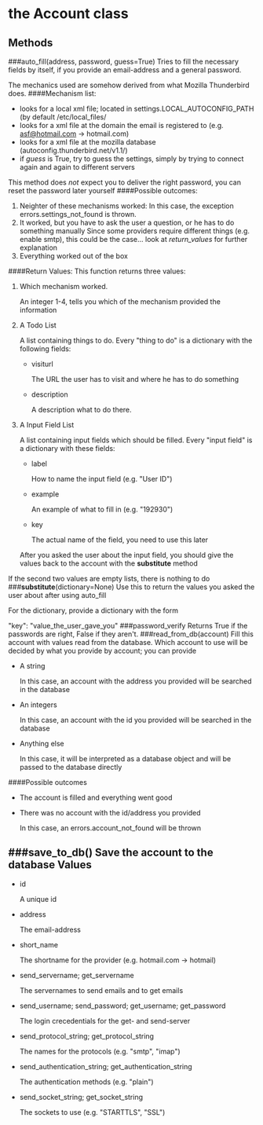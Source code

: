 the Account class
=================

Methods
-------
###auto_fill(address, password, guess=True)
Tries to fill the necessary fields by itself, if you provide an email-address and a general password.

The mechanics used are somehow derived from what Mozilla Thunderbird does.
####Mechanism list:
*    looks for a local xml file; located in settings.LOCAL_AUTOCONFIG_PATH (by default /etc/local_files/
*    looks for a xml file at the domain the email is registered to (e.g. asf@hotmail.com -> hotmail.com)
*    looks for a xml file at the mozilla database (autoconfig.thunderbird.net/v1.1/)
*    if *guess* is True, try to guess the settings, simply by trying to connect again and again to different servers

This method does _not_ expect you to deliver the right password, you can reset the password later yourself
####Possible outcomes:
1.   Neighter of these mechanisms worked:
     In this case, the exception errors.settings_not_found is thrown.
2.   It worked, but you have to ask the user a question, or he has to do something manually
     Since some providers require different things (e.g. enable smtp), this could be the case... look at
     _return_values_ for further explanation
3.   Everything worked out of the box

####Return Values:
This function returns three values:

1.    Which mechanism worked.

      An integer 1-4, tells you which of the mechanism provided the information
2.    A Todo List

      A list containing things to do. Every "thing to do" is a dictionary with the following fields:
      *    visiturl

           The URL the user has to visit and where he has to do something
      *    description

           A description what to do there.

3.    A Input Field List

      A list containing input fields which should be filled. Every "input field" is a dictionary with these fields:
      *    label

           How to name the input field (e.g. "User ID")
      *    example

           An example of what to fill in (e.g. "192930")
      *    key

           The actual name of the field, you need to use this later

      After you asked the user about the input field, you should give the values back to the account with the
      __substitute__ method

If the second two values are empty lists, there is nothing to do
###__substitute__(dictionary=None)
Use this to return the values you asked the user about after using auto_fill

For the dictionary, provide a dictionary with the form

"key": "value_the_user_gave_you"
###password_verify
Returns True if the passwords are right, False if they aren't.
###read_from_db(account)
Fill this account with values read from the database.
Which account to use will be decided by what you provide by account; you can provide
*    A string

     In this case, an account with the address you provided will be searched in the database
*    An integers

     In this case, an account with the id you provided will be searched in the database
*    Anything else

     In this case, it will be interpreted as a database object and will be passed to the database directly

####Possible outcomes
*    The account is filled and everything went good
*    There was no account with the id/address you provided

     In this case, an errors.account_not_found will be thrown

###save_to_db()
Save the account to the database
Values
------
*    id

     A unique id
*    address

     The email-address
*    short_name

     The shortname for the provider (e.g. hotmail.com -> hotmail)
*    send_servername; get_servername

     The servernames to send emails and to get emails
*    send_username; send_password; get_username; get_password

     The login crecedentials for the get- and send-server
*    send_protocol_string; get_protocol_string

     The names for the protocols (e.g. "smtp", "imap")
*    send_authentication_string; get_authentication_string

     The authentication methods (e.g. "plain")
*    send_socket_string; get_socket_string

     The sockets to use (e.g. "STARTTLS", "SSL")
